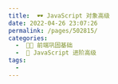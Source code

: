 ```yaml
---
title:  🕶 JavaScript 对象高级
date: 2022-04-26 23:07:26
permalink: /pages/502815/
categories:
  -  🚶🏻 前端巩固基础
  -  🏃 JavaScript 进阶高级
tags:
  - 
---
```






